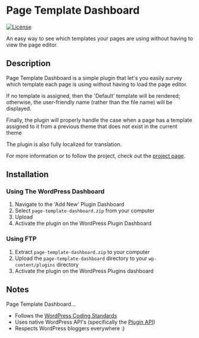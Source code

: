 # Page Template Dashboard

[![License](https://img.shields.io/badge/license-GPL--2.0%2B-red.svg)](https://github.com/pressware/easier-excerpts/blob/master/license.txt)

An easy way to see which templates your pages are using without having to view the page editor.

## Description

Page Template Dashboard is a simple plugin that let's you easily survey which template each page is using without
having to load the page editor.

If no template is assigned, then the 'Default' template will be rendered; otherwise, the user-friendly name (rather than
the file name) will be displayed.

Finally, the plugin will properly handle the case when a page has a template assigned to it from a previous theme that
does not exist in the current theme

The plugin is also fully localized for translation.

For more information or to follow the project, check out the [project page](https://tommcfarlin.com/view-page-templates/).

## Installation

### Using The WordPress Dashboard

1. Navigate to the 'Add New' Plugin Dashboard
2. Select `page-template-dashboard.zip` from your computer
3. Upload
4. Activate the plugin on the WordPress Plugin Dashboard

### Using FTP

1. Extract `page-template-dashboard.zip` to your computer
2. Upload the `page-template-dashboard` directory to your `wp-content/plugins` directory
3. Activate the plugin on the WordPress Plugins dashboard

## Notes

Page Template Dashboard...

* Follows the [WordPress Coding Standards](http://codex.wordpress.org/WordPress_Coding_Standards)
* Uses native WordPress API's (specifically the [Plugin API](http://codex.wordpress.org/Plugin_API))
* Respects WordPress bloggers everywhere :)